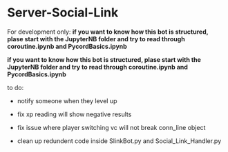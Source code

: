 # Server-Social-Link
 
For development only:
**if you want to know how this bot is structured, plase start with the JupyterNB folder and try to read through  coroutine.ipynb and PycordBasics.ipynb**

**if you want to know how this bot is structured, plase start with the JupyterNB folder and try to read through  coroutine.ipynb and PycordBasics.ipynb**

to do:

- notify someone when they level up

- fix xp reading will show negative results

- fix issue where player switching vc will not break conn_line object

- clean up redundent code inside SlinkBot.py and Social_Link_Handler.py
